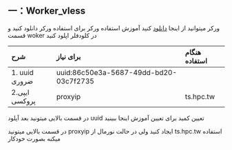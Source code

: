 ## 一：Worker_vless 

ورکر میتوانید از اینجا [دانلود](https://github.com/valid7996/Gozargah/blob/main/vless_worker/worker.js) کنید 
آموزش استفاده ورکر 
برای استفاده ورکر دانلود کنید و قسمت woker در کلودفلر اپلود کنید 





| شرح | برای نیاز | هنگام استفاده |
| :--- | :--- | :--- |
| ‏1. uuid ضروری | uuid:86c50e3a-5687-49dd-bd20-03c7f2735 |
| 2.ایپی پروکسی | proxyip | ts.hpc.tw |




در قسمت بالایی میتونید بعد آپلود uuid تعیین کمید برای تعیین آموزش اینجا ببینید 

در قسمت بالایی میتونید proxyip ایجاد کنید ولی در حالت نورمال از ts.hpc.tw استفاده میکنه بصورت خودکار 
